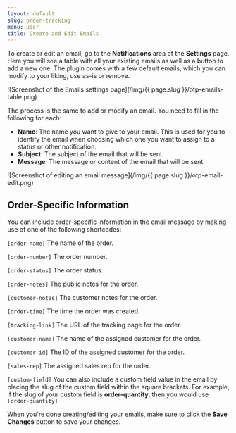 ```yaml
---
layout: default
slug: order-tracking
menu: user
title: Create and Edit Emails
---
```

To create or edit an email, go to the **Notifications** area of the **Settings** page. Here you will see a table with all your existing emails as well as a button to add a new one. The plugin comes with a few default emails, which you can modify to your liking, use as-is or remove.

![Screenshot of the Emails settings page](/img/{{ page.slug }}/otp-emails-table.png)

The process is the same to add or modify an email. You need to fill in the following for each:

- **Name**: The name you want to give to your email. This is used for you to identify the email when choosing which one you want to assign to a status or other notification.
- **Subject**: The subject of the email that will be sent.
- **Message**: The message or content of the email that will be sent.

![Screenshot of editing an email message](/img/{{ page.slug }}/otp-email-edit.png)


## Order-Specific Information

You can include order-specific information in the email message by making use of one of the following shortcodes:

`[order-name]` The name of the order.

`[order-number]` The order number.

`[order-status]` The order status.

`[order-notes]` The public notes for the order.

`[customer-notes]` The customer notes for the order.

`[order-time]` The time the order was created.

`[tracking-link]` The URL of the tracking page for the order.

`[customer-name]` The name of the assigned customer for the order.

`[customer-id]` The ID of the assigned customer for the order.

`[sales-rep]` The assigned sales rep for the order.

`[custom-field]` You can also include a custom field value in the email by placing the slug of the custom field within the square brackets. For example, if the slug of your custom field is **order-quantity**, then you would use `[order-quantity]`

When you're done creating/editing your emails, make sure to click the **Save Changes** button to save your changes.